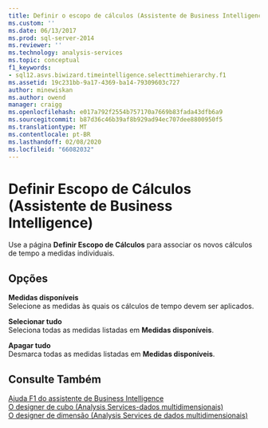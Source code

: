 ```yaml
---
title: Definir o escopo de cálculos (Assistente de Business Intelligence) | Microsoft Docs
ms.custom: ''
ms.date: 06/13/2017
ms.prod: sql-server-2014
ms.reviewer: ''
ms.technology: analysis-services
ms.topic: conceptual
f1_keywords:
- sql12.asvs.biwizard.timeintelligence.selecttimehierarchy.f1
ms.assetid: 19c231bb-9a17-4369-ba14-79309603c727
author: minewiskan
ms.author: owend
manager: craigg
ms.openlocfilehash: e017a792f2554b757170a7669b83fada43dfb6a9
ms.sourcegitcommit: b87d36c46b39af8b929ad94ec707dee8800950f5
ms.translationtype: MT
ms.contentlocale: pt-BR
ms.lasthandoff: 02/08/2020
ms.locfileid: "66082032"
---
```

# <a name="define-scope-of-calculations-business-intelligence-wizard"></a>Definir Escopo de Cálculos (Assistente de Business Intelligence)
  Use a página **Definir Escopo de Cálculos** para associar os novos cálculos de tempo a medidas individuais.  
  
## <a name="options"></a>Opções  
 **Medidas disponíveis**  
 Selecione as medidas às quais os cálculos de tempo devem ser aplicados.  
  
 **Selecionar tudo**  
 Seleciona todas as medidas listadas em **Medidas disponíveis**.  
  
 **Apagar tudo**  
 Desmarca todas as medidas listadas em **Medidas disponíveis**.  
  
## <a name="see-also"></a>Consulte Também  
 [Ajuda F1 do assistente de Business Intelligence](business-intelligence-wizard-f1-help.md)   
 [O designer de cubo &#40;Analysis Services-dados multidimensionais&#41;](cube-designer-analysis-services-multidimensional-data.md)   
 [O designer de dimensão &#40;Analysis Services de dados multidimensionais&#41;](dimension-designer-analysis-services-multidimensional-data.md)  
  
  
